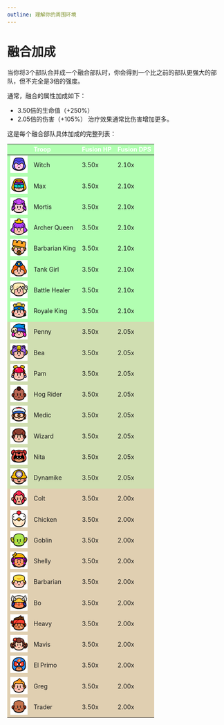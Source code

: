 ```yaml
---
outline: 理解你的周围环境
---
```


# 融合加成

当你将3个部队合并成一个融合部队时，你会得到一个比之前的部队更强大的部队，但不完全是3倍的强度。

通常，融合的属性加成如下：

- 3.50倍的生命值（+250%）
- 2.05倍的伤害（+105%）
治疗效果通常比伤害增加更多。

这是每个融合部队具体加成的完整列表：

<style>
    .heatMap {
        width: 100%;
        text-align: left;
    }
    .heatMap th {
        word-wrap: break-word;
        text-align: left;
        color: white;
    }
    .heatMap tr:nth-child(1) { background: rgba(0, 255, 0, 0.3); }
    .heatMap tr:nth-child(2) { background: rgba(0, 255, 0, 0.3); }
    .heatMap tr:nth-child(3) { background: rgba(0, 255, 0, 0.3); }
    .heatMap tr:nth-child(4) { background: rgba(0, 255, 0, 0.3); }
    .heatMap tr:nth-child(5) { background: rgba(0, 255, 0, 0.3); }
    .heatMap tr:nth-child(6) { background: rgba(0, 255, 0, 0.3); }
    .heatMap tr:nth-child(7) { background: rgba(0, 255, 0, 0.3); }
    .heatMap tr:nth-child(8) { background: rgba(0, 255, 0, 0.3); }
    .heatMap tr:nth-child(9) { background: rgba(105, 150, 0, 0.3); }
    .heatMap tr:nth-child(10) { background: rgba(105, 150, 0, 0.3); }
    .heatMap tr:nth-child(11) { background: rgba(105, 150, 0, 0.3); }
    .heatMap tr:nth-child(12) { background: rgba(105, 150, 0, 0.3); }
    .heatMap tr:nth-child(13) { background: rgba(105, 150, 0, 0.3); }
    .heatMap tr:nth-child(14) { background: rgba(105, 150, 0, 0.3); }
    .heatMap tr:nth-child(15) { background: rgba(105, 150, 0, 0.3); }
    .heatMap tr:nth-child(16) { background: rgba(105, 150, 0, 0.3); }
    .heatMap tr:nth-child(17) { background: rgba(155, 100, 0, 0.3); }
    .heatMap tr:nth-child(18) { background: rgba(155, 100, 0, 0.3); }
    .heatMap tr:nth-child(19) { background: rgba(155, 100, 0, 0.3); }
    .heatMap tr:nth-child(20) { background: rgba(155, 100, 0, 0.3); }
    .heatMap tr:nth-child(21) { background: rgba(155, 100, 0, 0.3); }
    .heatMap tr:nth-child(22) { background: rgba(155, 100, 0, 0.3); }
    .heatMap tr:nth-child(23) { background: rgba(155, 100, 0, 0.3); }
    .heatMap tr:nth-child(24) { background: rgba(155, 100, 0, 0.3); }
    .heatMap tr:nth-child(25) { background: rgba(155, 100, 0, 0.3); }
    .heatMap tr:nth-child(26) { background: rgba(155, 100, 0, 0.3); }
    .heatMap tr:nth-child(27) { background: rgba(155, 100, 0, 0.3); }
</style>

<div class="heatMap">

|   | Troop | Fusion HP | Fusion DPS | 
| -- | -- | -- | -- |
| <img src="../assets/sb_emote_witch.png"  width="40" height="40" /> | Witch | 3.50x | 2.10x |
| <img src="../assets/sb_emote_max.png"  width="40" height="40" /> | Max | 3.50x | 2.10x |
| <img src="../assets/sb_emote_mortis.png"  width="40" height="40" /> | Mortis | 3.50x | 2.10x |
| <img src="../assets/sb_emote_archer-queen.png"  width="40" height="40" /> | Archer Queen | 3.50x | 2.10x |
| <img src="../assets/sb_emote_barbarian-king.png"  width="40" height="40" /> | Barbarian King | 3.50x | 2.10x |
| <img src="../assets/sb_emote_tank-girl.png"  width="40" height="40" /> | Tank Girl | 3.50x | 2.10x |
| <img src="../assets/sb_emote_battle-healer.png"  width="40" height="40" /> | Battle Healer | 3.50x | 2.10x |
| <img src="../assets/sb_emote_royale-king.png"  width="40" height="40" /> | Royale King | 3.50x | 2.10x |
| <img src="../assets/sb_emote_penny.png"  width="40" height="40" /> | Penny | 3.50x | 2.05x |
| <img src="../assets/sb_emote_bea.png"  width="40" height="40" /> | Bea | 3.50x | 2.05x |
| <img src="../assets/sb_emote_pam.png"  width="40" height="40" /> | Pam | 3.50x | 2.05x |
| <img src="../assets/sb_emote_hog-rider.png"  width="40" height="40" /> | Hog Rider | 3.50x | 2.05x |
| <img src="../assets/sb_emote_medic.png"  width="40" height="40" /> | Medic | 3.50x | 2.05x |
| <img src="../assets/sb_emote_wizard.png"  width="40" height="40" /> | Wizard | 3.50x | 2.05x |
| <img src="../assets/sb_emote_nita.png"  width="40" height="40" /> | Nita | 3.50x | 2.05x |
| <img src="../assets/sb_emote_dynamike.png"  width="40" height="40" /> | Dynamike | 3.50x | 2.05x |
| <img src="../assets/sb_emote_colt.png"  width="40" height="40" /> | Colt | 3.50x | 2.00x |
| <img src="../assets/sb_emote_chicken.png"  width="40" height="40" /> | Chicken | 3.50x | 2.00x |
| <img src="../assets/sb_emote_goblin.png"  width="40" height="40" /> | Goblin | 3.50x | 2.00x |
| <img src="../assets/sb_emote_shelly.png"  width="40" height="40" /> | Shelly | 3.50x | 2.00x |
| <img src="../assets/sb_emote_barbarian.png"  width="40" height="40" /> | Barbarian | 3.50x | 2.00x |
| <img src="../assets/sb_emote_bo.png"  width="40" height="40" /> | Bo | 3.50x | 2.00x |
| <img src="../assets/sb_emote_heavy.png"  width="40" height="40" /> | Heavy | 3.50x | 2.00x |
| <img src="../assets/sb_emote_mavis.png"  width="40" height="40" /> | Mavis | 3.50x | 2.00x |
| <img src="../assets/sb_emote_el-primo.png"  width="40" height="40" /> | El Primo | 3.50x | 2.00x |
| <img src="../assets/sb_emote_greg.png"  width="40" height="40" /> | Greg | 3.50x | 2.00x |
| <img src="../assets/sb_emote_trader.png"  width="40" height="40" /> | Trader | 3.50x | 2.00x |

</div>

